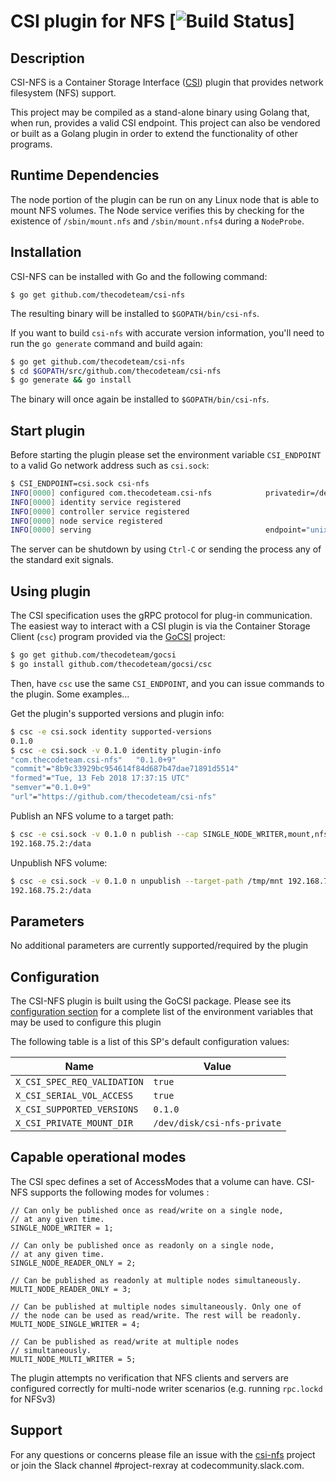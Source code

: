 # CSI plugin for NFS [![Build Status](http://travis-ci.org/thecodeteam/csi-nfs.svg?branch=master)]

## Description
CSI-NFS is a Container Storage Interface
([CSI](https://github.com/container-storage-interface/spec)) plugin
that provides network filesystem (NFS) support.

This project may be compiled as a stand-alone binary using Golang that,
when run, provides a valid CSI endpoint. This project can also be
vendored or built as a Golang plugin in order to extend the functionality
of other programs.

## Runtime Dependencies
The node portion of the plugin can be run on any Linux node that is able to
mount NFS volumes. The Node service verifies this by checking for the existence
of `/sbin/mount.nfs` and `/sbin/mount.nfs4` during a `NodeProbe`.

## Installation
CSI-NFS can be installed with Go and the following command:

`$ go get github.com/thecodeteam/csi-nfs`

The resulting binary will be installed to `$GOPATH/bin/csi-nfs`.

If you want to build `csi-nfs` with accurate version information, you'll
need to run the `go generate` command and build again:

```bash
$ go get github.com/thecodeteam/csi-nfs
$ cd $GOPATH/src/github.com/thecodeteam/csi-nfs
$ go generate && go install
```

The binary will once again be installed to `$GOPATH/bin/csi-nfs`.

## Start plugin
Before starting the plugin please set the environment variable
`CSI_ENDPOINT` to a valid Go network address such as `csi.sock`:

```bash
$ CSI_ENDPOINT=csi.sock csi-nfs
INFO[0000] configured com.thecodeteam.csi-nfs            privatedir=/dev/csi-nfs-mounts
INFO[0000] identity service registered
INFO[0000] controller service registered
INFO[0000] node service registered
INFO[0000] serving                                       endpoint="unix:///csi.sock"
```

The server can be shutdown by using `Ctrl-C` or sending the process
any of the standard exit signals.

## Using plugin
The CSI specification uses the gRPC protocol for plug-in communication.
The easiest way to interact with a CSI plugin is via the Container
Storage Client (`csc`) program provided via the
[GoCSI](https://github.com/thecodeteam/gocsi) project:

```bash
$ go get github.com/thecodeteam/gocsi
$ go install github.com/thecodeteam/gocsi/csc
```

Then, have `csc` use the same `CSI_ENDPOINT`, and you can issue commands
to the plugin. Some examples...

Get the plugin's supported versions and plugin info:

```bash
$ csc -e csi.sock identity supported-versions
0.1.0
$ csc -e csi.sock -v 0.1.0 identity plugin-info
"com.thecodeteam.csi-nfs"	"0.1.0+9"
"commit"="8b9c33929bc954614f84d687b47dae71891d5514"
"formed"="Tue, 13 Feb 2018 17:37:15 UTC"
"semver"="0.1.0+9"
"url"="https://github.com/thecodeteam/csi-nfs"
```

Publish an NFS volume to a target path:


```bash
$ csc -e csi.sock -v 0.1.0 n publish --cap SINGLE_NODE_WRITER,mount,nfs --target-path /tmp/mnt 192.168.75.2:/data
192.168.75.2:/data
```

Unpublish NFS volume:

```bash
$ csc -e csi.sock -v 0.1.0 n unpublish --target-path /tmp/mnt 192.168.75.2:/data
192.168.75.2:/data
```

## Parameters
No additional parameters are currently supported/required by the plugin

## Configuration
The CSI-NFS plugin is built using the GoCSI package. Please see its
[configuration section](https://github.com/thecodeteam/gocsi#configuration) for
a complete list of the environment variables that may be used to configure this
plugin

The following table is a list of this SP's default configuration values:

| Name | Value |
|------|-------|
| `X_CSI_SPEC_REQ_VALIDATION` | `true` |
| `X_CSI_SERIAL_VOL_ACCESS` | `true` |
| `X_CSI_SUPPORTED_VERSIONS` | `0.1.0` |
| `X_CSI_PRIVATE_MOUNT_DIR` | `/dev/disk/csi-nfs-private` |

## Capable operational modes
The CSI spec defines a set of AccessModes that a volume can have. CSI-NFS
supports the following modes for volumes :

```
// Can only be published once as read/write on a single node,
// at any given time.
SINGLE_NODE_WRITER = 1;

// Can only be published once as readonly on a single node,
// at any given time.
SINGLE_NODE_READER_ONLY = 2;

// Can be published as readonly at multiple nodes simultaneously.
MULTI_NODE_READER_ONLY = 3;

// Can be published at multiple nodes simultaneously. Only one of
// the node can be used as read/write. The rest will be readonly.
MULTI_NODE_SINGLE_WRITER = 4;

// Can be published as read/write at multiple nodes
// simultaneously.
MULTI_NODE_MULTI_WRITER = 5;
```

The plugin attempts no verification that NFS clients and servers are configured
correctly for multi-node writer scenarios (e.g. running `rpc.lockd` for NFSv3)

## Support
For any questions or concerns please file an issue with the
[csi-nfs](https://github.com/thecodeteam/csi-nfs/issues) project or join
the Slack channel #project-rexray at codecommunity.slack.com.
